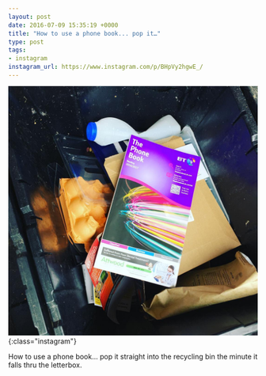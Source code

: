 ```yaml
---
layout: post
date: 2016-07-09 15:35:19 +0000
title: "How to use a phone book... pop it…"
type: post
tags:
- instagram
instagram_url: https://www.instagram.com/p/BHpVy2hgwE_/
---
```


![Instagram - BHpVy2hgwE_](/img/BHpVy2hgwE_.jpg){:class="instagram"}

How to use a phone book... pop it straight into the recycling bin the minute it falls thru the letterbox.
